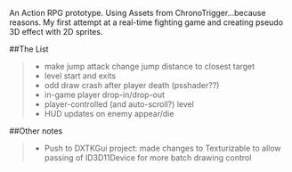 An Action RPG prototype. Using Assets from ChronoTrigger...because reasons.
My first attempt at a real-time fighting game and creating pseudo 3D effect with 2D sprites.

##The List
>- make jump attack change jump distance to closest target
>- level start and exits
>- odd draw crash after player death (psshader??)
>- in-game player drop-in/drop-out
>- player-controlled (and auto-scroll?) level
>- HUD updates on enemy appear/die


##Other notes
>- Push to DXTKGui project: made changes to Texturizable to allow passing of ID3D11Device for more batch drawing control
